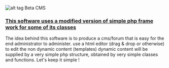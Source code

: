 
![alt tag](http://noideersoftware.co.uk/images/logo3.png)
Beta CMS 
<h3><u>This software uses a modified version of simple php frame work for some of its classes </u></h3>
The idea behind this software is to produce a cms/forum  that is easy for the end administrator to administer.
use a html editor (drag & drop or otherwise) to edit the non dynamic content (templates)
dynamic content will be supplied by a very simple php structure, obtained by very simple classes and functions.
Let's keep it simple !
